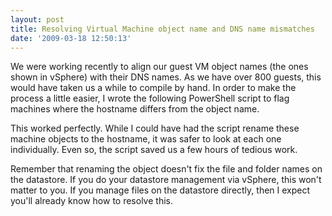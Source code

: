 ```yaml
---
layout: post
title: Resolving Virtual Machine object name and DNS name mismatches
date: '2009-03-18 12:50:13'
---
```



We were working recently to align our guest VM object names (the ones shown in vSphere) with their DNS names. As we have over 800 guests, this would have taken us a while to compile by hand. In order to make the process a little easier, I wrote the following PowerShell script to flag machines where the hostname differs from the  object name.

<script src="https://gist.github.com/BenNeise/7213409.js"></script>

This worked perfectly.  While I could have had the script rename these machine objects to the hostname, it was safer to look at each one individually.  Even so, the script saved us a few hours of tedious work.

Remember that renaming the object doesn't fix the file and folder names on the datastore. If you do your datastore management via vSphere, this won't matter to you. If you manage files on the datastore directly, then I expect you'll already know how to resolve this.